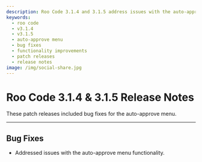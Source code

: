 ```yaml
---
description: Roo Code 3.1.4 and 3.1.5 address issues with the auto-approve menu functionality for improved reliability and user experience.
keywords:
  - roo code
  - v3.1.4
  - v3.1.5
  - auto-approve menu
  - bug fixes
  - functionality improvements
  - patch releases
  - release notes
image: /img/social-share.jpg
---
```


# Roo Code 3.1.4 & 3.1.5 Release Notes

These patch releases included bug fixes for the auto-approve menu.

---

## Bug Fixes

*   Addressed issues with the auto-approve menu functionality.